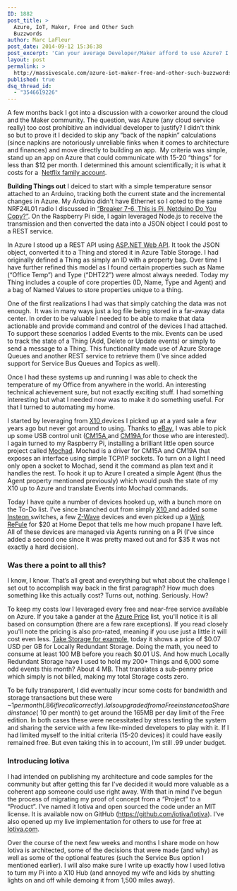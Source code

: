 ```yaml
---
ID: 1882
post_title: >
  Azure, IoT, Maker, Free and Other Such
  Buzzwords
author: Marc LaFleur
post_date: 2014-09-12 15:36:38
post_excerpt: 'Can your average Developer/Maker afford to use Azure? I decided to skip any “back of the napkin” calculations (since most napkins are notoriously unreliable finks when it comes to architecture and finances) and actually build something.  My criteria was simple, stand up an app on Azure that could communicate with 15-20 “things” for less than $12 per month. I determined this amount scientifically; it is what it costs for a 4-Screen Netflix account. I failed, it ended up being free. '
layout: post
permalink: >
  http://massivescale.com/azure-iot-maker-free-and-other-such-buzzwords/
published: true
dsq_thread_id:
  - "3546619226"
---
```

A few months back I got into a discussion with a coworker around the cloud and the Maker community. The question, was Azure (any cloud service really) too cost prohibitive an individual developer to justify? I didn't think so but to prove it I decided to skip any “back of the napkin” calculations (since napkins are notoriously unreliable finks when it comes to architecture and finances) and move directly to building an app.  My criteria was simple, stand up an app on Azure that could communicate with 15-20 “things” for less than $12 per month. I determined this amount scientifically; it is what it costs for a  <a href="http://netflix.com" target="_blank">Netflix family account</a>.

<strong>Building Things out</strong>
I deiced to start with a simple temperature sensor attached to an Arduino, tracking both the current state and the incremental changes in Azure. My Arduino didn't have Ethernet so I opted to the same NRF24L01 radio I discussed in <a href="http://massivescale.azurewebsites.net/breaker-7-6-this-is-pi-netduino-do-you-copy/" target="_blank">“Breaker 7-6, This is Pi, Netduino Do You Copy?”</a>. On the Raspberry Pi side, I again leveraged Node.js to receive the transmission and then converted the data into a JSON object I could post to a REST service.

In Azure I stood up a REST API using <a href="http://www.asp.net/web-api" target="_blank">ASP.NET Web API</a>. It took the JSON object, converted it to a Thing and stored it in Azure Table Storage. I had originally defined a Thing as simply an ID with a property bag. Over time I have further refined this model as I found certain properties such as Name (“Office Temp”) and Type (“DHT22”) were almost always needed. Today my Thing includes a couple of core properties (ID, Name, Type and Agent) and a bag of Named Values to store properties unique to a thing.

One of the first realizations I had was that simply catching the data was not enough.  It was in many ways just a log file being stored in a far-away data center. In order to be valuable I needed to be able to make that data actionable and provide command and control of the devices I had attached. To support these scenarios I added Events to the mix. Events can be used to track the state of a Thing (Add, Delete or Update events) or simply to send a message to a Thing. This functionality made use of Azure Storage Queues and another REST service to retrieve them (I’ve since added support for Service Bus Queues and Topics as well).

Once I had these systems up and running I was able to check the temperature of my Office from anywhere in the world. An interesting technical achievement sure, but not exactly exciting stuff. I had something interesting but what I needed now was to make it do something useful. For that I turned to automating my home.

I started by leveraging from <a href="http://http://www.x10.com/" target="_blank">X10 </a>devices I picked up at a yard sale a few years ago but never got around to using. Thanks to <a href="http://www.ebay.com/sch/i.html?_nkw=x10" target="_blank">eBay</a>, I was able to pick up some USB control unit (<a href="http://kbase.x10.com/wiki/CM15A" target="_blank">CM15A </a>and <a href="http://kbase.x10.com/wiki/CM19A" target="_blank">CM19A </a>for those who are interested). I again turned to my Raspberry Pi, installing a brilliant little open source project called <a href="http://x10linux.blogspot.com/2012/08/installing-mochad-on-raspberry-pi.html" target="_blank">Mochad</a>. Mochad is a driver for CM15A and CM19A that exposes an interface using simple TCP/IP sockets. To turn on a light I need only open a socket to Mochad, send it the command as plan text and it handles the rest. To hook it up to Azure I created a simple Agent (thus the Agent property mentioned previously) which would push the state of my X10 up to Azure and translate Events into Mochad commands.

Today I have quite a number of devices hooked up, with a bunch more on the To-Do list. I've since branched out from simply <a href="http://x10.com" target="_blank">X10 </a>and added some <a href="http://insteon.com" target="_blank">Insteon </a>switches, a few <a href="z-wave.com" target="_blank">Z-Wave</a> devices and even picked up a <a href="http://www.quirky.com/shop/732" target="_blank">Wink ReFule</a> for $20 at Home Depot that tells me how much propane I have left. All of these devices are managed via Agents running on a Pi (I've since added a second one since it was pretty maxed out and for $35 it was not exactly a hard decision).

<h3><strong>Was there a point to all this?</strong></h3>

I know, I know. That’s all great and everything but what about the challenge I set out to accomplish way back in the first paragraph? How much does something like this actually cost? Turns out, nothing. Seriously. How?

To keep my costs low I leveraged every free and near-free service available on Azure. If you take a gander at the <a href="http://azure.microsoft.com/en-us/pricing/overview/" target="_blank">Azure Price</a> list, you'll notice it is all based on consumption (there are a few rare exceptions). If you read closely you'll note the pricing is also pro-rated, meaning if you use just a little it will cost even less. <a href="http://azure.microsoft.com/en-us/pricing/details/storage/" target="_blank">Take Storage for example</a>, today it shows a price of $0.07 USD per GB for Locally Redundant Storage. Doing the math, you need to consume at least 100 MB before you reach $0.01 US. And how much Locally Redundant Storage have I used to hold my 200+ Things and 6,000 some odd events this month? About 4 MB. That translates a sub-penny price which simply is not billed, making my total Storage costs zero.

To be fully transparent, I did eventually incur some costs for bandwidth and storage transactions but these were ~$1 per month (.86 if I recall correctly). I also upgraded from a Free instance to a Shared instance (~$10 per month) to get around the 165MB per day limit of the Free edition. In both cases these were necessitated by stress testing the system and sharing the service with a few like-minded developers to play with it. If I had limited myself to the initial criteria (15-20 devices) it could have easily remained free. But even taking this in to account, I’m still .99 under budget.

<h3><strong>Introducing Iotiva</strong></h3>

I had intended on publishing my architecture and code samples for the community but after getting this far I've decided it would more valuable as a coherent app someone could use right away. With that in mind I've begun the process of migrating my proof of concept from a “Project” to a “Product”. I've named it Iotiva and open sourced the code under an MIT license. It is available now on GitHub (<a href="https://github.com/iotiva/Iotiva">https://github.com/iotiva/Iotiva</a>). I've also opened up my live implementation for others to use for free at <a href="http://www.iotiva.com" target="_blank">Iotiva.com</a>.

Over the course of the next few weeks and months I share mode on how Iotiva is architected, some of the decisions that were made (and why) as well as some of the optional features (such the Service Bus option I mentioned earlier). I will also make sure I write up exactly how I used Iotiva to turn my Pi into a X10 Hub (and annoyed my wife and kids by shutting lights on and off while demoing it from 1,500 miles away).